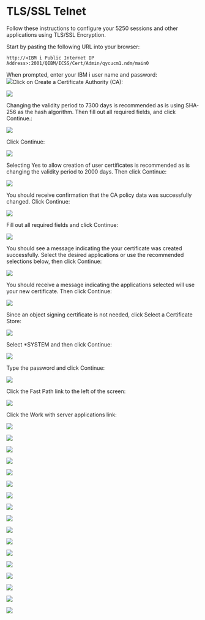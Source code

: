 # TLS/SSL Telnet

Follow these instructions to configure your 5250 sessions and other applications using TLS/SSL Encryption.

Start by pasting the following URL into your browser:

`http://<IBM i Public Internet IP Address>:2001/QIBM/ICSS/Cert/Admin/qycucm1.ndm/main0`

When prompted, enter your IBM i user name and password:  
![](../.gitbook/assets/tls-01.png)Click on Create a Certificate Authority \(CA\):

![](../.gitbook/assets/tls-02.png)

Changing the validity period to 7300 days is recommended as is using SHA-256 as the hash algorithm. Then fill out all required fields, and click Continue.:

![](../.gitbook/assets/tls-03.png)

Click Continue:

![](../.gitbook/assets/tls-04.png)

Selecting Yes to allow creation of user certificates is recommended as is changing the validity period to 2000 days. Then click Continue:

![](../.gitbook/assets/tls-07.png)

You should receive confirmation that the CA policy data was successfully changed. Click Continue:

![](../.gitbook/assets/tls-08.png)

Fill out all required fields and click Continue:

![](../.gitbook/assets/tls-09.png)

You should see a message indicating the your certificate was created successfully. Select the desired applications or use the recommended selections below, then click Continue:

![](../.gitbook/assets/tls-09-2.png)

You should receive a message indicating the applications selected will use your new certificate. Then click Continue:

![](../.gitbook/assets/tls-10.png)

Since an object signing certificate is not needed, click Select a Certificate Store:

![](../.gitbook/assets/tls-11.png)

Select \*SYSTEM and then click Continue:

![](../.gitbook/assets/tls-13.png)

Type the password and click Continue:

![](../.gitbook/assets/tls-14.png)

Click the Fast Path link to the left of the screen:

![](../.gitbook/assets/tls-15.png)

Click the Work with server applications link:

![](../.gitbook/assets/tls-16.png)

![](../.gitbook/assets/tls-17.png)

![](../.gitbook/assets/tls-18.png)

![](../.gitbook/assets/tls-19.png)

![](../.gitbook/assets/tls-20.png)

![](../.gitbook/assets/tls-21.png)

![](../.gitbook/assets/tls-22.png)

![](../.gitbook/assets/tls-23.png)

![](../.gitbook/assets/tls-24.png)

![](../.gitbook/assets/tls-27.png)

![](../.gitbook/assets/tls-25.png)

![](../.gitbook/assets/tls-26.png)

![](../.gitbook/assets/tls-28.png)

![](../.gitbook/assets/tls-29.png)

![](../.gitbook/assets/tls-30.png)

![](../.gitbook/assets/tls-31.png)

![](../.gitbook/assets/tls-32.png)

